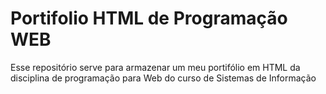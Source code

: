 # Portifolio HTML de Programação WEB
Esse repositório serve para armazenar um meu portifólio em HTML da disciplina de programação para Web do curso de Sistemas de Informação
